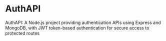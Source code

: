 # AuthAPI
AuthAPI: A Node.js project providing authentication APIs using Express and MongoDB, with JWT token-based authentication for secure access to protected routes

